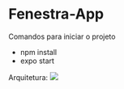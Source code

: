 # Fenestra-App

Comandos para iniciar o projeto
- npm install
- expo start

Arquitetura:
![](https://i.imgur.com/qXlDodc.png)
